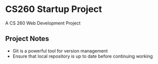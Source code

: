 # CS260 Startup Project
A CS 260 Web Development Project

## Project Notes
- Git is a powerful tool for version management
- Ensure that local repository is up to date before continuing working
